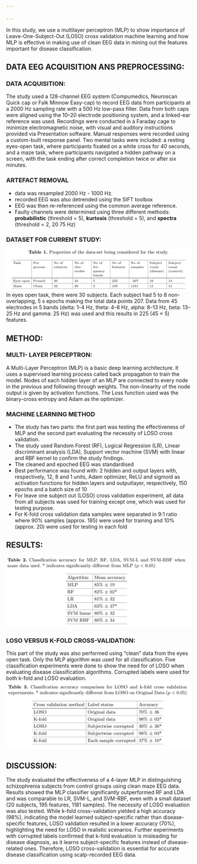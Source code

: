 ```yaml
---

---
```


In this study, we use a multilayer perceptron (MLP) to show importance
of Leave-One-Subject-Out (LOSO) cross validation machine learning and how MLP is effective in making use of clean EEG data in mining out the features important for disease classification.

## DATA EEG ACQUISITION ANS PREPROCESSING:
### DATA ACQUISITION:
The study used a 128-channel EEG system (Compumedics, Neuroscan Quick cap or Falk Minnow Easy-cap) to record EEG data from participants at a 2000 Hz sampling rate with a 500 Hz low-pass filter. Data from both caps were aligned using the 10–20 electrode positioning system, and a linked-ear reference was used. Recordings were conducted in a Faraday cage to minimize electromagnetic noise, with visual and auditory instructions provided via Presentation software. Manual responses were recorded using a custom-built response panel. Two mental tasks were included: a resting eyes-open task, where participants fixated on a white cross for 40 seconds, and a maze task, where participants navigated a hidden pathway on a screen, with the task ending after correct completion twice or after six minutes.
### ARTEFACT REMOVAL
-  data was resampled 2000 Hz - 1000 Hz.
-   recorded EEG was also detrended using the SIFT toolbox
-   EEG was then re-referenced using the common average reference.
-   Faulty channels were determined using three different methods: **probabilistic** (threshold = 5), **kurtosis** (threshold = 5), and **spectra** (threshold = 2, 20 75 Hz)

### DATASET FOR CURRENT STUDY:
![46fdc701409b08411bdf60de55670a4e.png](../_resources/46fdc701409b08411bdf60de55670a4e.png)
In eyes open task, there were 30 subjects. Each subject had 5 to 8 non-overlapping, 5 s epochs making the total data points 207. Data from 45 electrodes in 5 bands (delta: 1–4 Hz, theta: 4–8 Hz, alpha: 8–13 Hz, beta: 13–25 Hz and gamma: 25 Hz) was used and this results in 225 (45 × 5) features.


## METHOD:
### MULTI- LAYER PERCEPTRON:
A Multi-Layer Perceptron (MLP) is a basic deep learning architecture. It
uses a supervised learning process called back propagation to train the model. Nodes of each hidden layer of an MLP are connected to every node in the previous and following through weights. The non-linearity of the node output is given by activation functions. The Loss function used was the binary-cross entropy and Adam as the optimizer.

### MACHINE LEARNING METHOD
- The study has two parts: the first part was testing the effectiveness of MLP and the second part evaluating the necessity of LOSO cross validation.
- The study used Random Forest (RF), Logical Regression (LR), Linear discriminant analysis (LDA), Support vector machine (SVM) with linear and RBF kernel to confirm the study findings.
- The cleaned and epoched EEG was standardised
- Best performance was found with: 2 hidden and output layers with, respectively, 12, 8 and 1 units, Adam optimizer, ReLU and sigmoid as activation functions for hidden layers and outputlayer, respectively, 150 epochs and a batch size of 10
- For leave one subject out (LOSO) cross validation experiment, all data from all subjects was used for training except one, which was used for testing purpose.
- For K-fold cross validation data samples were separated in 9:1 ratio where 90% samples (approx. 185) were used for training and 10% (approx. 20) were used for testing in each fold

## RESULTS:
![b4cd61b89688abb4771aa88ed75c0472.png](../_resources/b4cd61b89688abb4771aa88ed75c0472.png)
### LOSO VERSUS K-FOLD CROSS-VALIDATION:
This part of the study was also performed using “clean” data from the eyes open task. Only the MLP algorithm was used for all classification. Five classification experiments were done to show the need for of LOSO when evaluating disease classification algorithms. Corrupted labels were used for both k-fold and LOSO evaluation.
![246579f2ce7aa25b8c9d9246cdf0ae7f.png](../_resources/246579f2ce7aa25b8c9d9246cdf0ae7f.png)
## DISCUSSION:
The study evaluated the effectiveness of a 4-layer MLP in distinguishing schizophrenia subjects from control groups using clean maze EEG data. Results showed the MLP classifier significantly outperformed RF and LDA and was comparable to LR, SVM-L, and SVM-RBF, even with a small dataset (20 subjects, 195 features, 1181 samples). The necessity of LOSO evaluation was also tested. While k-fold cross-validation yielded a high accuracy (98%), indicating the model learned subject-specific rather than disease-specific features, LOSO validation resulted in a lower accuracy (70%), highlighting the need for LOSO in realistic scenarios. Further experiments with corrupted labels confirmed that k-fold evaluation is misleading for disease diagnosis, as it learns subject-specific features instead of disease-related ones. Therefore, LOSO cross-validation is essential for accurate disease classification using scalp-recorded EEG data.









